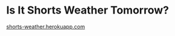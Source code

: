 Is It Shorts Weather Tomorrow?
==============================

[shorts-weather.herokuapp.com](shorts-weather.herokuapp.com)
